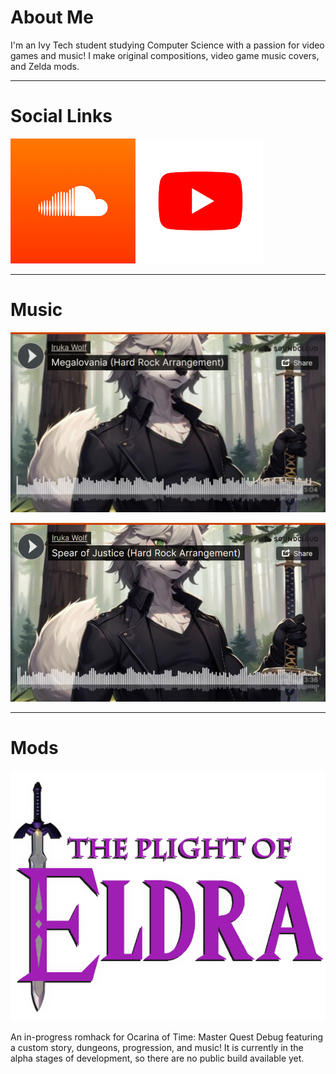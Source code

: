 # About Me

I'm an Ivy Tech student studying Computer Science with a passion for video games and music! I make original compositions, video game music covers, and Zelda mods.

---

# Social Links
[![SoundCloud](images/soundcloud.png)](https://soundcloud.com/iruka-wolf/)  [![YouTube](images/youtube.png)](https://www.youtube.com/@iruka_wolf)

---

# Music
[![Megalovania Hard Rock Arrangement](images/Megalovania.png)](https://soundcloud.com/iruka-wolf/megalovania-hard-rock-arrangement)

[![Spear of Justice Hard Rock Arrangement](images/SpearOfJustice.png)](https://soundcloud.com/iruka-wolf/spear-of-justice-hard-rock-arrangement)

---

# Mods
![Plight of Eldra Romhack](images/plight-of-eldra.png)

An in-progress romhack for Ocarina of Time: Master Quest Debug featuring a custom story, dungeons, progression, and music! It is currently in the alpha stages of development, so there are no public build available yet.
